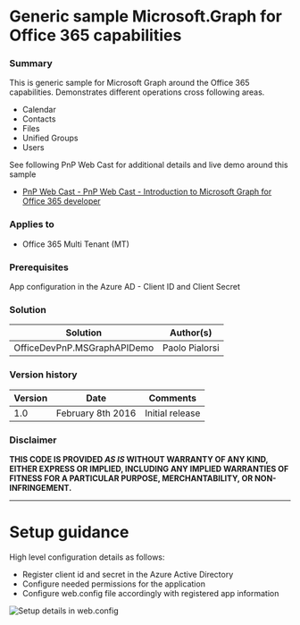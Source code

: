 # Generic sample Microsoft.Graph for Office 365 capabilities #

### Summary ###
This is generic sample for Microsoft Graph around the Office 365 capabilities. Demonstrates different operations cross following areas.
- Calendar
- Contacts
- Files
- Unified Groups
- Users

See following PnP Web Cast for additional details and live demo around this sample
- [PnP Web Cast - PnP Web Cast - Introduction to Microsoft Graph for Office 365 developer](https://channel9.msdn.com/blogs/OfficeDevPnP/PnP-Web-Cast-Introduction-to-Microsoft-Graph-for-Office-365-developer)

### Applies to ###
-  Office 365 Multi Tenant (MT)

### Prerequisites ###
App configuration in the Azure AD - Client ID and Client Secret

### Solution ###
Solution | Author(s)
---------|----------
OfficeDevPnP.MSGraphAPIDemo | Paolo Pialorsi

### Version history ###
Version  | Date | Comments
---------| -----| --------
1.0  | February 8th 2016 | Initial release

### Disclaimer ###
**THIS CODE IS PROVIDED *AS IS* WITHOUT WARRANTY OF ANY KIND, EITHER EXPRESS OR IMPLIED, INCLUDING ANY IMPLIED WARRANTIES OF FITNESS FOR A PARTICULAR PURPOSE, MERCHANTABILITY, OR NON-INFRINGEMENT.**


----------

# Setup guidance #
High level configuration details as follows:

- Register client id and secret in the Azure Active Directory
- Configure needed permissions for the application
- Configure web.config file accordingly with registered app information 

![Setup details in web.config](http://i.imgur.com/POSJqD7.png)
